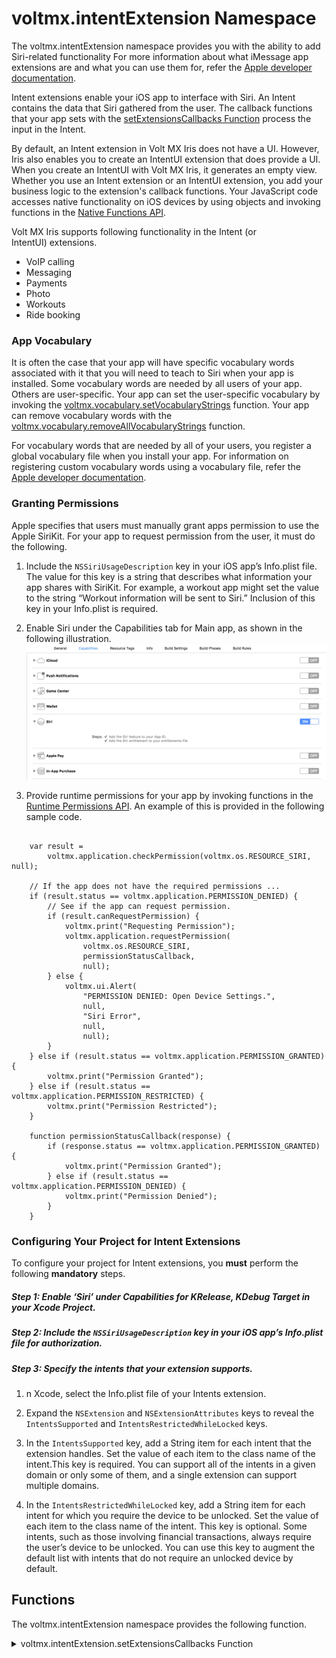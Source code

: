                             


voltmx.intentExtension Namespace
==============================

The voltmx.intentExtension namespace provides you with the ability to add Siri-related functionality For more information about what iMessage app extensions are and what you can use them for, refer the [Apple developer documentation](https://developer.apple.com/reference/intents).

Intent extensions enable your iOS app to interface with Siri. An Intent contains the data that Siri gathered from the user. The callback functions that your app sets with the [setExtensionsCallbacks Function](#setExtensionsCallbacks) process the input in the Intent.

By default, an Intent extension in Volt MX Iris does not have a UI. However, Iris also enables you to create an IntentUI extension that does provide a UI. When you create an IntentUI with Volt MX Iris, it generates an empty view. Whether you use an Intent extension or an IntentUI extension, you add your business logic to the extension's callback functions. Your JavaScript code accesses native functionality on iOS devices by using objects and invoking functions in the [Native Functions API](native_function.md#native_function_api_for_ios_reference.md).

Volt MX Iris supports following functionality in the Intent (or IntentUI) extensions.

*   VoIP calling
*   Messaging
*   Payments
*   Photo
*   Workouts
*   Ride booking

### App Vocabulary

It is often the case that your app will have specific vocabulary words associated with it that you will need to teach to Siri when your app is installed. Some vocabulary words are needed by all users of your app. Others are user-specific. Your app can set the user-specific vocabulary by invoking the [voltmx.vocabulary.setVocabularyStrings](voltmx.vocabulary_functions.md#setVocabularyStrings) function. Your app can remove vocabulary words with the [voltmx.vocabulary.removeAllVocabularyStrings](voltmx.vocabulary_functions.md#removeAllVocabularyStrings) function.

For vocabulary words that are needed by all of your users, you register a global vocabulary file when you install your app. For information on registering custom vocabulary words using a vocabulary file, refer the [Apple developer documentation](https://developer.apple.com/library/content/documentation/Intents/Conceptual/SiriIntegrationGuide/SpecifyingCustomVocabulary.md).

### Granting Permissions

Apple specifies that users must manually grant apps permission to use the Apple SiriKit. For your app to request permission from the user, it must do the following.

1.  Include the `NSSiriUsageDescription` key in your iOS app’s Info.plist file. The value for this key is a string that describes what information your app shares with SiriKit. For example, a workout app might set the value to the string “Workout information will be sent to Siri.” Inclusion of this key in your Info.plist is required.
    
2.  Enable Siri under the Capabilities tab for Main app, as shown in the following illustration.  
    ![](enablesiri_601x272.png)
    
3.  Provide runtime permissions for your app by invoking functions in the [Runtime Permissions API](runtime_permissions.md). An example of this is provided in the following sample code.
    
```

    var result =
        voltmx.application.checkPermission(voltmx.os.RESOURCE_SIRI, null);
    
    // If the app does not have the required permissions ...
    if (result.status == voltmx.application.PERMISSION_DENIED) {
        // See if the app can request permission.
        if (result.canRequestPermission) {
            voltmx.print("Requesting Permission");
            voltmx.application.requestPermission(
                voltmx.os.RESOURCE_SIRI,
                permissionStatusCallback,
                null);
        } else {
            voltmx.ui.Alert(
                "PERMISSION DENIED: Open Device Settings.",
                null,
                "Siri Error",
                null,
                null);
        }
    } else if (result.status == voltmx.application.PERMISSION_GRANTED) {
        voltmx.print("Permission Granted");
    } else if (result.status == voltmx.application.PERMISSION_RESTRICTED) {
        voltmx.print("Permission Restricted");
    }
    
    function permissionStatusCallback(response) {
        if (response.status == voltmx.application.PERMISSION_GRANTED) {
            voltmx.print("Permission Granted");
        } else if (result.status == voltmx.application.PERMISSION_DENIED) {
            voltmx.print("Permission Denied");
        }
    }
```

### Configuring Your Project for Intent Extensions

To configure your project for Intent extensions, you **must** perform the following **mandatory** steps.

##### Step 1: Enable ‘Siri’ under Capabilities for KRelease, KDebug Target in your Xcode Project.

##### Step 2: Include the `NSSiriUsageDescription` key in your iOS app’s Info.plist file for authorization.

##### Step 3: Specify the intents that your extension supports.

1.  n Xcode, select the Info.plist file of your Intents extension.
    
2.  Expand the `NSExtension` and `NSExtensionAttributes` keys to reveal the `IntentsSupported` and `IntentsRestrictedWhileLocked` keys.
    
3.  In the `IntentsSupported` key, add a String item for each intent that the extension handles. Set the value of each item to the class name of the intent.This key is required. You can support all of the intents in a given domain or only some of them, and a single extension can support multiple domains.
    
4.  In the `IntentsRestrictedWhileLocked` key, add a String item for each intent for which you require the device to be unlocked. Set the value of each item to the class name of the intent. This key is optional. Some intents, such as those involving financial transactions, always require the user’s device to be unlocked. You can use this key to augment the default list with intents that do not require an unlocked device by default.
    

Functions
---------

The voltmx.intentExtension namespace provides the following function.


<details close markdown="block"><summary id="setExtensionsCallbacks">voltmx.intentExtension.setExtensionsCallbacks Function</summary> 

* * *

Sets an iMessage extension functionality with various states as callback events.

### Syntax

voltmx.intentExtension.setExtensionsCallbacks(callbacks)

### Input Parameters

callbacks

Contains an object with key-value pairs where the key specifies the extension state and the value is a callback function. The following are the possible keys.

| Key | Description |
| --- | --- |
| configureWithInteractionContextCompletion | The configuration is complete for the given interaction, the hosted view controller should call the completion block with its view's desired size. This size will be constrained between hostedViewMinimumAllowedSize and hostedViewMaximumAllowedSize of the extension context. Used with IntentUI extensions only. |
| handlerForIntent | An intent has arrived for the app. Used with Intent extensions only. |
| loadView | Loads a view that the controller manages. Used with IntentUI extensions only. |
| viewDidAppear | A view was just displayed. Used with IntentUI extensions only. |
| viewDidDisappear | A view just removed from the view hierarchy. Used with IntentUI extensions only. |
| viewDidLoad | The the view controller has loaded its view hierarchy into memory. Used with IntentUI extensions only. |
| viewWillAppear | A view is about to be displayed. Used with IntentUI extensions only. |
| viewWillDisappear | A view is about to be removed from the view hierarchy. Used with IntentUI extensions only. |


### Example: configureWithInteractionContextCompletion

```

function configureWithInteractionContextCompletion({
    "configureWithInteractionContextCompletion": configureWithInteractionContextCompletion
}) {
    // Native Function API code
}

voltmx.intentExtension.setExtensionsCallbacks(interaction, uicontext, completion);
```

### Example: handlerForIntent

```

function handlerForIntent(intent) {
    // Native Function API code
}

voltmx.intentExtension.setExtensionsCallbacks({
    "handlerForIntent": handlerForIntent
});
```

### Example: loadView

```

function loadView() {
    // Native Function API code
}

voltmx.intentExtension.setExtensionsCallbacks({
    "loadView": loadView
});
```

### Example: viewDidAppear

```

function viewDidAppear() {
    // Native Function API code
}

voltmx.intentExtension.setExtensionsCallbacks({
    "viewDidAppear": viewDidAppear
});
```

### Example: viewWillAppear

```

function viewWillAppear() {
    // Native Function API code
}

voltmx.intentExtension.setExtensionsCallbacks({
    "viewWillAppear": viewWillAppear
});
```

### Example: viewDidDisappear

```

function viewDidDisappear() {
    // Native Function API code
}

voltmx.intentExtension.setExtensionsCallbacks({
    "viewDidDisappear": viewDidDisappear
});

```

### Example: viewWillDisappear

```

function viewWillDisappear() {
    // Native Function API code
}

voltmx.intentExtension.setExtensionsCallbacks({
    "viewWillDisappear": viewWillDisappear
});
```

### Return Values

None.

### Remarks

When setting the callback function for `handlerForIntent`, the callback function takes a parameter named `intent`. This parameter contains an intent object of type INIntent class that encapsulates the request coming from Siri.

When setting the callback function for `configureWithInteractionContextCompletion`, the callback function takes the following parameters.

**_interaction_**

An object that contains the intent and response objects. Use the information in this object to configure the content of your view controller’s view. For some types of interactions, only an intent object is available.

**_uiContext_**

An object that holds context in which your view controller is displayed. Use this parameter to determine whether your view controller is to be displayed in the Maps or Siri interface. You can customize your view controller accordingly for each interface.

**_completion_**

The block to execute when you finish configuring your view controller. You must execute this block at some point in your implementation of this method. This block has no return value and takes a parameter named _desiredSize_ that sets the size you want applied to the view controller’s view. Specify a value that is between the allowed minimum and maximum size, which you can get from the view controller associated extension object. Specify CGRectZero to hide your view controller’s content altogether

### Platform Availability

iOS.only

![](resources/prettify/onload.png)
